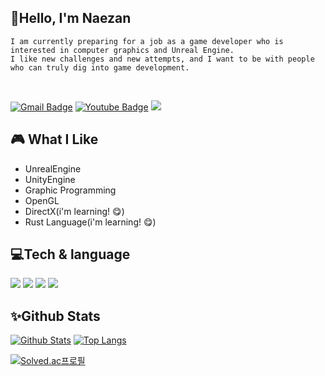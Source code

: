 ## 🌱Hello, I'm Naezan
    
    I am currently preparing for a job as a game developer who is interested in computer graphics and Unreal Engine.
    I like new challenges and new attempts, and I want to be with people who can truly dig into game development.
<br/>

 [![Gmail Badge](https://img.shields.io/badge/Gmail-d14836?style=flat-square&logo=Gmail&logoColor=white&link=mailto:tlsgocks001@gmail.com)](mailto:tlsgocks001@gmail.com) [![Youtube Badge](https://img.shields.io/badge/Youtube-ff0000?style=flat-square&logo=youtube&link=https://www.youtube.com/@naezan/featured)](https://www.youtube.com/@naezan/featured)
![](https://komarev.com/ghpvc/?username=Naezan)
    
## 🎮 What I Like

- UnrealEngine
- UnityEngine
- Graphic Programming
- OpenGL
- DirectX(i'm learning! 😋)
- Rust Language(i'm learning! 😋)
    
## 💻Tech & language
    
<img src="https://img.shields.io/badge/Unreal-0E1128.svg?style=for-the-badge&logo=Unreal Engine&logoColor=white"/></a>
<img src="https://img.shields.io/badge/Unity-FAFAFA.svg?style=for-the-badge&logo=Unity&logoColor=black"/></a>
<img src="https://img.shields.io/badge/C++-00599C.svg?style=for-the-badge&logo=C%2B%2B&logoColor=white"/></a>
<img src="https://img.shields.io/badge/Csharp-E34F26.svg?style=for-the-badge&logo=Csharp&logoColor=white"/></a>
    
## ✨Github Stats

[![Github Stats](https://github-readme-stats.vercel.app/api?username=Naezan&hide=contribs)](https://github.com/anuraghazra/github-readme-stats)
[![Top Langs](https://github-readme-stats.vercel.app/api/top-langs/?username=Naezan&layout=compact)](https://github.com/anuraghazra/github-readme-stats)

[![Solved.ac프로필](http://mazassumnida.wtf/api/v2/generate_badge?boj=naezan)](https://solved.ac/jhj20071)   
